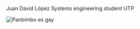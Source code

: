 Juan David López
Systems engineering student
UTP

![Panbimbo es gay](https://media3.giphy.com/media/8fxad4tvqIzwk/200w.gif?cid=6c09b952ck3tkr6dbxtb93anq74h8zk6nzxgdn61yngeluhv&ep=v1_gifs_search&rid=200w.gif&ct=g)
<!---
Juan-Pan/Juan-Pan is a ✨ special ✨ repository because its `README.md` (this file) appears on your GitHub profile.
You can click the Preview link to take a look at your changes.
--->
